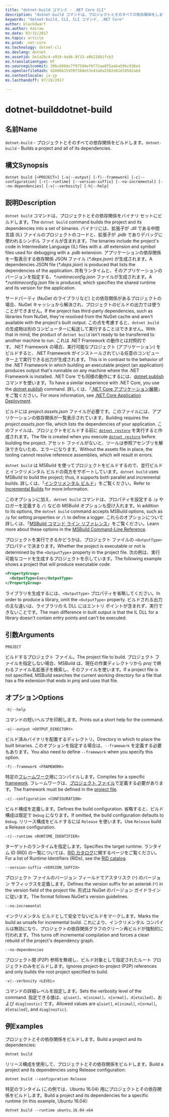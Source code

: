 ```yaml
---
title: "dotnet-build コマンド - .NET Core CLI"
description: "dotnet-build コマンドは、プロジェクトとそのすべての依存関係をします。"
keywords: "dotnet-build, CLI, CLI コマンド, .NET Core"
author: blackdwarf
ms.author: mairaw
ms.date: 03/15/2017
ms.topic: article
ms.prod: .net-core
ms.technology: dotnet-cli
ms.devlang: dotnet
ms.assetid: 5e1a2bc4-a919-4a86-8f33-a9b218b1fcb3
ms.translationtype: HT
ms.sourcegitcommit: 306c608dc7f97594ef6f72ae0f5aaba596c936e1
ms.openlocfilehash: d2006b15978f384e53e43a0a2562e81d10582abd
ms.contentlocale: ja-jp
ms.lasthandoff: 07/28/2017

---
```


# <a name="dotnet-build"></a><span data-ttu-id="9c1a9-104">dotnet-build</span><span class="sxs-lookup"><span data-stu-id="9c1a9-104">dotnet-build</span></span>

## <a name="name"></a><span data-ttu-id="9c1a9-105">名前</span><span class="sxs-lookup"><span data-stu-id="9c1a9-105">Name</span></span>

<span data-ttu-id="9c1a9-106">`dotnet-build` - プロジェクトとそのすべての依存関係をビルドします。</span><span class="sxs-lookup"><span data-stu-id="9c1a9-106">`dotnet-build` - Builds a project and all of its dependencies.</span></span>

## <a name="synopsis"></a><span data-ttu-id="9c1a9-107">構文</span><span class="sxs-lookup"><span data-stu-id="9c1a9-107">Synopsis</span></span>

`dotnet build [<PROJECT>] [-o|--output] [-f|--framework] [-c|--configuration] [-r|--runtime] [--version-suffix] [--no-incremental] [--no-dependencies] [-v|--verbosity] [-h|--help]`

## <a name="description"></a><span data-ttu-id="9c1a9-108">説明</span><span class="sxs-lookup"><span data-stu-id="9c1a9-108">Description</span></span>

<span data-ttu-id="9c1a9-109">`dotnet build` コマンドは、プロジェクトとその依存関係をバイナリ セットにビルドします。</span><span class="sxs-lookup"><span data-stu-id="9c1a9-109">The `dotnet build` command builds the project and its dependencies into a set of binaries.</span></span> <span data-ttu-id="9c1a9-110">バイナリには、拡張子が *.dll* である中間言語 (IL) ファイルのプロジェクトのコードと、拡張子が *.pdb* でありデバッグに使われるシンボル ファイルが含まれます。</span><span class="sxs-lookup"><span data-stu-id="9c1a9-110">The binaries include the project's code in Intermediate Language (IL) files with a *.dll* extension and symbol files used for debugging with a *.pdb* extension.</span></span> <span data-ttu-id="9c1a9-111">アプリケーションの依存関係を一覧表示する依存関係 JSON ファイル (*\*.deps.json*) が生成されます。</span><span class="sxs-lookup"><span data-stu-id="9c1a9-111">A dependencies JSON file (*\*.deps.json*) is produced that lists the dependencies of the application.</span></span> <span data-ttu-id="9c1a9-112">共有ランタイムと、そのアプリケーションのバージョンを指定する、*\*.runtimeconfig.json* ファイルが生成されます。</span><span class="sxs-lookup"><span data-stu-id="9c1a9-112">A *\*.runtimeconfig.json* file is produced, which specifies the shared runtime and its version for the application.</span></span>

<span data-ttu-id="9c1a9-113">サードパーティ (NuGet のライブラリなど) との依存関係があるプロジェクトの場合、NuGet キャッシュから解決され、プロジェクトのビルドの出力では使うことができません。</span><span class="sxs-lookup"><span data-stu-id="9c1a9-113">If the project has third-party dependencies, such as libraries from NuGet, they're resolved from the NuGet cache and aren't available with the project's built output.</span></span> <span data-ttu-id="9c1a9-114">この点を考慮すると、`dotnet build` の生成物は別のコンピューターに転送して実行することはできません。</span><span class="sxs-lookup"><span data-stu-id="9c1a9-114">With that in mind, the product of `dotnet build` isn't ready to be transferred to another machine to run.</span></span> <span data-ttu-id="9c1a9-115">これは .NET Framework の動作とは対照的です。.NET Framework の場合、実行可能なプロジェクト (アプリケーション) をビルドすると、.NET Framework がインストールされている任意のコンピューター上で実行できる出力が生成されます。</span><span class="sxs-lookup"><span data-stu-id="9c1a9-115">This is in contrast to the behavior of the .NET Framework in which building an executable project (an application) produces output that's runnable on any machine where the .NET Framework is installed.</span></span> <span data-ttu-id="9c1a9-116">.NET Core でも同様の動作にするには、[dotnet publish](dotnet-publish.md) コマンドを使います。</span><span class="sxs-lookup"><span data-stu-id="9c1a9-116">To have a similar experience with .NET Core, you use the [dotnet publish](dotnet-publish.md) command.</span></span> <span data-ttu-id="9c1a9-117">詳しくは、「[.NET Core アプリケーション展開](../deploying/index.md)」をご覧ください。</span><span class="sxs-lookup"><span data-stu-id="9c1a9-117">For more information, see [.NET Core Application Deployment](../deploying/index.md).</span></span> 

<span data-ttu-id="9c1a9-118">ビルドには *project.assets.json* ファイルが必要です。このファイルには、アプリケーションの依存関係が一覧表示されています。</span><span class="sxs-lookup"><span data-stu-id="9c1a9-118">Building requires the *project.assets.json* file, which lists the dependencies of your application.</span></span> <span data-ttu-id="9c1a9-119">このファイルは、プロジェクトをビルドする前に [`dotnet restore`](dotnet-restore.md) を実行すると作成されます。</span><span class="sxs-lookup"><span data-stu-id="9c1a9-119">The file is created when you execute [`dotnet restore`](dotnet-restore.md) before building the project.</span></span> <span data-ttu-id="9c1a9-120">アセット ファイルがないと、ツールは参照アセンブリを解決できないため、エラーになります。</span><span class="sxs-lookup"><span data-stu-id="9c1a9-120">Without the assets file in place, the tooling cannot resolve reference assemblies, which will result in errors.</span></span>

<span data-ttu-id="9c1a9-121">`dotnet build` は MSBuild を使ってプロジェクトをビルドするので、並行ビルドとインクリメンタル ビルドの両方をサポートしています。</span><span class="sxs-lookup"><span data-stu-id="9c1a9-121">`dotnet build` uses MSBuild to build the project; thus, it supports both parallel and incremental builds.</span></span> <span data-ttu-id="9c1a9-122">詳しくは、「[インクリメンタル ビルド](/visualstudio/msbuild/incremental-builds)」をご覧ください。</span><span class="sxs-lookup"><span data-stu-id="9c1a9-122">Refer to [Incremental Builds](/visualstudio/msbuild/incremental-builds) for more information.</span></span> 

<span data-ttu-id="9c1a9-123">このオプションに加え、`dotnet build` コマンドは、プロパティを設定する `/p` やロガーを定義する `/l` などの MSBuild オプションも受け入れます。</span><span class="sxs-lookup"><span data-stu-id="9c1a9-123">In addition to its options, the `dotnet build` command accepts MSBuild options, such as `/p` for setting properties or `/l` to define a logger.</span></span> <span data-ttu-id="9c1a9-124">これらのオプションについて詳しくは、「[MSBuild コマンド ライン リファレンス](/visualstudio/msbuild/msbuild-command-line-reference)」をご覧ください。</span><span class="sxs-lookup"><span data-stu-id="9c1a9-124">Learn more about these options in the [MSBuild Command-Line Reference](/visualstudio/msbuild/msbuild-command-line-reference).</span></span> 

<span data-ttu-id="9c1a9-125">プロジェクトを実行できるかどうかは、プロジェクト ファイルの `<OutputType>` プロパティで決まります。</span><span class="sxs-lookup"><span data-stu-id="9c1a9-125">Whether the project is executable or not is determined by the `<OutputType>` property in the project file.</span></span> <span data-ttu-id="9c1a9-126">次の例は、実行可能なコードを生成するプロジェクトを示しています。</span><span class="sxs-lookup"><span data-stu-id="9c1a9-126">The following example shows a project that will produce executable code:</span></span>

```xml
<PropertyGroup>
  <OutputType>Exe</OutputType>
</PropertyGroup>
```

<span data-ttu-id="9c1a9-127">ライブラリを生成するには、`<OutputType>` プロパティを省略してください。</span><span class="sxs-lookup"><span data-stu-id="9c1a9-127">In order to produce a library, omit the `<OutputType>` property.</span></span> <span data-ttu-id="9c1a9-128">ビルドされる出力の主な違いは、ライブラリの IL DLL にはエントリ ポイントが含まれず、実行できないことです。</span><span class="sxs-lookup"><span data-stu-id="9c1a9-128">The main difference in built output is that the IL DLL for a library doesn't contain entry points and can't be executed.</span></span> 

## <a name="arguments"></a><span data-ttu-id="9c1a9-129">引数</span><span class="sxs-lookup"><span data-stu-id="9c1a9-129">Arguments</span></span>

`PROJECT`

<span data-ttu-id="9c1a9-130">ビルドするプロジェクト ファイル。</span><span class="sxs-lookup"><span data-stu-id="9c1a9-130">The project file to build.</span></span> <span data-ttu-id="9c1a9-131">プロジェクト ファイルを指定しない場合、MSBuild は、現在の作業ディレクトリから *proj* で終わるファイル名拡張子を検索し、そのファイルを使います。</span><span class="sxs-lookup"><span data-stu-id="9c1a9-131">If a project file is not specified, MSBuild searches the current working directory for a file that has a file extension that ends in *proj* and uses that file.</span></span>

## <a name="options"></a><span data-ttu-id="9c1a9-132">オプション</span><span class="sxs-lookup"><span data-stu-id="9c1a9-132">Options</span></span>

`-h|--help`

<span data-ttu-id="9c1a9-133">コマンドの短いヘルプを印刷します。</span><span class="sxs-lookup"><span data-stu-id="9c1a9-133">Prints out a short help for the command.</span></span>

`-o|--output <OUTPUT_DIRECTORY>`

<span data-ttu-id="9c1a9-134">ビルド済みバイナリを配置するディレクトリ。</span><span class="sxs-lookup"><span data-stu-id="9c1a9-134">Directory in which to place the built binaries.</span></span> <span data-ttu-id="9c1a9-135">このオプションを指定する場合は、`--framework` を定義する必要もあります。</span><span class="sxs-lookup"><span data-stu-id="9c1a9-135">You also need to define `--framework` when you specify this option.</span></span>

`-f|--framework <FRAMEWORK>`

<span data-ttu-id="9c1a9-136">特定の[フレームワーク](../../standard/frameworks.md)用にコンパイルします。</span><span class="sxs-lookup"><span data-stu-id="9c1a9-136">Compiles for a specific [framework](../../standard/frameworks.md).</span></span> <span data-ttu-id="9c1a9-137">フレームワークは、[プロジェクト ファイル](csproj.md)で定義する必要があります。</span><span class="sxs-lookup"><span data-stu-id="9c1a9-137">The framework must be defined in the [project file](csproj.md).</span></span>

`-c|--configuration <CONFIGURATION>`

<span data-ttu-id="9c1a9-138">ビルド構成を定義します。</span><span class="sxs-lookup"><span data-stu-id="9c1a9-138">Defines the build configuration.</span></span> <span data-ttu-id="9c1a9-139">省略すると、ビルド構成は既定で `Debug` になります。</span><span class="sxs-lookup"><span data-stu-id="9c1a9-139">If omitted, the build configuration defaults to `Debug`.</span></span> <span data-ttu-id="9c1a9-140">リリース構成をビルドするには `Release` を使います。</span><span class="sxs-lookup"><span data-stu-id="9c1a9-140">Use `Release` build a Release configuration.</span></span>

`-r|--runtime <RUNTIME_IDENTIFIER>`

<span data-ttu-id="9c1a9-141">ターゲットのランタイムを指定します。</span><span class="sxs-lookup"><span data-stu-id="9c1a9-141">Specifies the target runtime.</span></span> <span data-ttu-id="9c1a9-142">ランタイム ID (RID) の一覧については、[RID カタログ](../rid-catalog.md)に関するページをご覧ください。</span><span class="sxs-lookup"><span data-stu-id="9c1a9-142">For a list of Runtime Identifiers (RIDs), see the [RID catalog](../rid-catalog.md).</span></span>

`--version-suffix <VERSION_SUFFIX>`

<span data-ttu-id="9c1a9-143">プロジェクト ファイルのバージョン フィールドでアスタリスク (`*`) のバージョン サフィックスを定義します。</span><span class="sxs-lookup"><span data-stu-id="9c1a9-143">Defines the version suffix for an asterisk (`*`) in the version field of the project file.</span></span> <span data-ttu-id="9c1a9-144">形式は NuGet のバージョン ガイドラインに従います。</span><span class="sxs-lookup"><span data-stu-id="9c1a9-144">The format follows NuGet's version guidelines.</span></span>

`--no-incremental`

<span data-ttu-id="9c1a9-145">インクリメンタル ビルドとして安全でないビルドをマークします。</span><span class="sxs-lookup"><span data-stu-id="9c1a9-145">Marks the build as unsafe for incremental build.</span></span> <span data-ttu-id="9c1a9-146">これにより、インクリメンタル コンパイルは無効になり、プロジェクトの依存関係グラフのクリーン再ビルドが強制的に行われます。</span><span class="sxs-lookup"><span data-stu-id="9c1a9-146">This turns off incremental compilation and forces a clean rebuild of the project's dependency graph.</span></span>

`--no-dependencies`

<span data-ttu-id="9c1a9-147">プロジェクト間 (P2P) 参照を無視し、ビルド対象として指定されたルート プロジェクトのみをビルドします。</span><span class="sxs-lookup"><span data-stu-id="9c1a9-147">Ignores project-to-project (P2P) references and only builds the root project specified to build.</span></span>

`-v|--verbosity <LEVEL>`

<span data-ttu-id="9c1a9-148">コマンドの詳細レベルを設定します。</span><span class="sxs-lookup"><span data-stu-id="9c1a9-148">Sets the verbosity level of the command.</span></span> <span data-ttu-id="9c1a9-149">指定できる値は、`q[uiet]`、`m[inimal]`、`n[ormal]`、`d[etailed]`、および `diag[nostic]` です。</span><span class="sxs-lookup"><span data-stu-id="9c1a9-149">Allowed values are `q[uiet]`, `m[inimal]`, `n[ormal]`, `d[etailed]`, and `diag[nostic]`.</span></span>

## <a name="examples"></a><span data-ttu-id="9c1a9-150">例</span><span class="sxs-lookup"><span data-stu-id="9c1a9-150">Examples</span></span>

<span data-ttu-id="9c1a9-151">プロジェクトとその依存関係をビルドします。</span><span class="sxs-lookup"><span data-stu-id="9c1a9-151">Build a project and its dependencies:</span></span>

`dotnet build`

<span data-ttu-id="9c1a9-152">リリース構成を使用して、プロジェクトとその依存関係をビルドします。</span><span class="sxs-lookup"><span data-stu-id="9c1a9-152">Build a project and its dependencies using Release configuration:</span></span>

`dotnet build --configuration Release`

<span data-ttu-id="9c1a9-153">特定のランタイム (この例では、Ubuntu 16.04) 用にプロジェクトとその依存関係をビルドします。</span><span class="sxs-lookup"><span data-stu-id="9c1a9-153">Build a project and its dependencies for a specific runtime (in this example, Ubuntu 16.04):</span></span>

`dotnet build --runtime ubuntu.16.04-x64`

